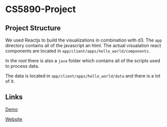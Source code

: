 # CS5890-Project

## Project Structure
We used Reactjs to build the visualizations in combination with d3. The `app` directory
contains all of the javascript an html. The actual visualation react components are located in `app/client/apps/hello_world/components`.

In the root there is also a `java` folder which contains all of the scripts used to process data.

The data is located in `app/client/apps/hello_world/data` and there is a lot of it.

## Links
[Demo](https://youtu.be/dJrNNWcr6kY)

[Website](http://dittonjs.github.io/violent-crime)

